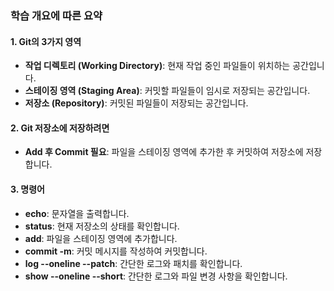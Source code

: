 ### 학습 개요에 따른 요약

#### 1. Git의 3가지 영역
- **작업 디렉토리 (Working Directory)**: 현재 작업 중인 파일들이 위치하는 공간입니다.
- **스테이징 영역 (Staging Area)**: 커밋할 파일들이 임시로 저장되는 공간입니다.
- **저장소 (Repository)**: 커밋된 파일들이 저장되는 공간입니다.

#### 2. Git 저장소에 저장하려면
- **Add 후 Commit 필요**: 파일을 스테이징 영역에 추가한 후 커밋하여 저장소에 저장합니다.

#### 3. 명령어
- **echo**: 문자열을 출력합니다.
- **status**: 현재 저장소의 상태를 확인합니다.
- **add**: 파일을 스테이징 영역에 추가합니다.
- **commit -m**: 커밋 메시지를 작성하여 커밋합니다.
- **log --oneline --patch**: 간단한 로그와 패치를 확인합니다.
- **show --oneline --short**: 간단한 로그와 파일 변경 사항을 확인합니다.
